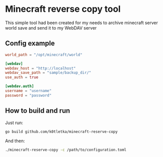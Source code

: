 # Minecraft reverse copy tool

This simple tool had been created for my needs to archive minecraft server world save and send it to my WebDAV server

## Config example
```toml
world_path = "/opt/minecraft/world"

[webdav]
webdav_host = "http://localhost"
webdav_save_path = "sample/backup_dir/"
use_auth = true

[webdav.auth]
username = "username"
password = "password"
```

## How to build and run
Just run:
```bash
go build github.com/k0tletka/minecraft-reserve-copy
```
And then:
```bash
./minecraft-reserve-copy -c /path/to/configuration.toml
```
